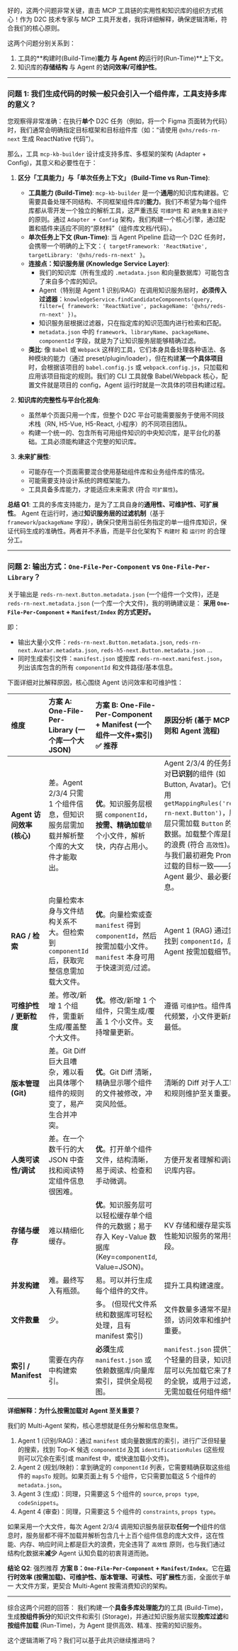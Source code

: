 好的，这两个问题非常关键，直击 MCP 工具链的实用性和知识库的组织方式核心！作为 D2C 技术专家与 MCP 工具开发者，我将详细解释，确保逻辑清晰，符合我们的核心原则。

这两个问题分别关系到：

1.  工具的**构建时(Build-Time)**能力 与 Agent 的**运行时(Run-Time)**上下文。
2.  知识库的**存储结构** 与 Agent 的**访问效率/可维护性**。

---

### 问题 1: 我们生成代码的时候一般只会引入一个组件库，工具支持多库的意义？

您观察得非常准确：在执行**单个** D2C 任务（例如，将一个 Figma 页面转为代码）时，我们通常会明确指定目标框架和目标组件库（如：“请使用 `@xhs/reds-rn-next` 生成 ReactNative 代码”）。

那么，工具 `mcp-kb-builder` 设计成支持多库、多框架的架构 (Adapter + Config)，其意义和必要性在于：

1.  **区分「工具能力」与「单次任务上下文」 (Build-Time vs Run-Time)**:

    - **工具能力 (Build-Time)**: `mcp-kb-builder` 是一个**通用**的知识库构建器。它需要具备处理不同结构、不同框架组件库的**能力**。我们不希望为每个组件库都从零开发一个独立的解析工具，这严重违反 `可维护性` 和 `避免重复造轮子` 的原则。通过 `Adapter + Config` 架构，我们构建一个核心引擎，通过配置和插件来适应不同的“原材料”（组件库文档/代码）。
    - **单次任务上下文 (Run-Time)**: 当 Agent Pipeline 启动一个 D2C 任务时，会携带一个明确的上下文：`{ targetFramework: 'ReactNative', targetLibrary: '@xhs/reds-rn-next' }`。
    - **连接点：知识服务层 (Knowledge Service Layer)**:
      - 我们的知识库（所有生成的 `.metadata.json` 和向量数据库）可能包含了来自多个库的知识。
      - Agent（特别是 Agent 1 识别/RAG）在调用知识服务层时，**必须传入过滤器**：`knowledgeService.findCandidateComponents(query, filter={ framework: 'ReactNative', packageName: '@xhs/reds-rn-next' })`。
      - 知识服务层根据过滤器，只在指定库的知识范围内进行检索和匹配。
      - `metadata.json` 中的 `framework`、`libraryName`、`packageName`、`componentId` 字段，就是为了让知识服务层能够精确过滤。
    - **类比**: 像 `Babel` 或 `Webpack` 这样的工具，它们本身具备处理各种语法、各种模块的能力（通过 preset/plugin/loader），但在构建**某一个具体项目**时，会根据该项目的 `babel.config.js` 或 `webpack.config.js`，只加载和应用该项目指定的规则。我们的 CLI 工具就像 Babel/Webpack 核心，配置文件就是项目的 config，Agent 运行时就是一次具体的项目构建过程。

2.  **知识库的完整性与平台化视角**:

    - 虽然单个页面只用一个库，但整个 D2C 平台可能需要服务于使用不同技术栈（RN, H5-Vue, H5-React, 小程序）的不同项目团队。
    - 构建一个统一的、包含所有可用组件知识的中央知识库，是平台化的基础。工具必须能构建这个完整的知识库。

3.  **未来扩展性**:
    - 可能存在一个页面需要混合使用基础组件库和业务组件库的情况。
    - 可能需要支持设计系统的跨框架能力。
    - 工具具备多库能力，才能适应未来需求 (符合 `可扩展性`)。

**总结 Q1**:
工具的多库支持能力，是为了工具自身的**通用性、可维护性、可扩展性**。
Agent 在运行时，通过**知识服务层的过滤机制**（基于 `framework`/`packageName` 字段），确保只使用当前任务指定的单一组件库知识，保证代码生成的准确性。两者并不矛盾，而是平台化架构下 `构建时` 和 `运行时` 的合理分工。

---

### 问题 2: 输出方式：`One-File-Per-Component` vs `One-File-Per-Library`？

关于输出是 `reds-rn-next.Button.metadata.json` (一个组件一个文件)，还是 `reds-rn-next.metadata.json` (一个库一个大文件)，我的明确建议是：
**采用 `One-File-Per-Component` + `Manifest/Index` 的方式更好。**

即：

- 输出大量小文件：`reds-rn-next.Button.metadata.json`, `reds-rn-next.Avatar.metadata.json`, `reds-h5-next.Button.metadata.json` ...
- 同时生成索引文件：`manifest.json` 或按库 `reds-rn-next.manifest.json`，列出该库包含的所有 `componentId` 和文件路径/基本信息。

下面详细对比解释原因，核心围绕 Agent 访问效率和可维护性：

| 维度                      | 方案 A: One-File-Per-Library (一个库一个大 JSON)                                      | 方案 B: One-File-Per-Component + Manifest (一个组件一文件+索引) ✅ 推荐                                      | 原因分析 (基于 MCP 原则和 Agent 流程)                                                                                                                                                                                                                              |
| :------------------------ | :------------------------------------------------------------------------------------ | :----------------------------------------------------------------------------------------------------------- | :----------------------------------------------------------------------------------------------------------------------------------------------------------------------------------------------------------------------------------------------------------------- |
| **Agent 访问效率 (核心)** | 差。Agent 2/3/4 只需 1 个组件信息，但知识服务层需加载并解析整个库的大文件才能取出。   | **优**。知识服务层根据 `componentId`，**按需、精确加载**单个小文件，解析快，内存占用小。                     | Agent 2/3/4 的任务是针对**已识别**的组件 (如 Button, Avatar)。它们调用 `getMappingRules('reds-rn-next.Button')`，服务层只需加载 `Button` 的元数据。加载整个库是巨大的浪费 (符合 `高效性`)。这与我们最初避免 Prompt 过载的目标一致——只给 Agent 最少、最必要的信息。 |
| **RAG / 检索**            | 向量检索本身与文件结构关系不大。但检索到 `componentId` 后，获取完整信息需加载大文件。 | **优**。向量检索或查 `manifest` 得到 `componentId`，然后按需加载小文件。`manifest` 本身可用于快速浏览/过滤。 | Agent 1 (RAG) 通过索引找到 `componentId`，后续 Agent 按需加载细节。                                                                                                                                                                                                |
| **可维护性 / 更新粒度**   | 差。修改/新增 1 个组件，需重新生成/覆盖整个大文件。                                   | **优**。修改/新增 1 个组件，只需生成/覆盖 1 个小文件。支持增量更新。                                         | 遵循 `可维护性`。组件库迭代频繁，小文件更新成本最低。                                                                                                                                                                                                              |
| **版本管理 (Git)**        | 差。Git Diff 巨大且嘈杂，难以看出具体哪个组件的规则变了，易产生合并冲突。             | **优**。Git Diff 清晰，精确显示哪个组件的文件被修改，冲突风险低。                                            | 清晰的 Diff 对于人工审核和规则维护至关重要。                                                                                                                                                                                                                       |
| **人类可读性/调试**       | 差。在一个数千行的大 JSON 中查找和阅读特定组件信息很困难。                            | **优**。打开单个组件文件，结构清晰，易于阅读、检查和手动微调。                                               | 方便开发者理解和调试知识库内容。                                                                                                                                                                                                                                   |
| **存储与缓存**            | 难以精细化缓存。                                                                      | **优**。知识服务层可以轻松缓存单个组件的元数据；易于存入 Key-Value 数据库 (Key=`componentId`, Value=JSON)。  | KV 存储和缓存是实现高性能知识服务的常用手段。                                                                                                                                                                                                                      |
| **并发构建**              | 难。最终写入有瓶颈。                                                                  | 易。可以并行生成每个组件的文件。                                                                             | 提升工具构建速度。                                                                                                                                                                                                                                                 |
| **文件数量**              | 少。                                                                                  | 多。 (但现代文件系统和数据库可轻松处理，且有 manifest 索引)                                                  | 文件数量多通常不是瓶颈，访问效率和维护性更重要。                                                                                                                                                                                                                   |
| **索引 / Manifest**       | 需要在内存中构建索引。                                                                | **必须**生成 `manifest.json` 或依赖数据库/向量库索引，提供全局视图。                                         | `manifest.json` 提供了一个轻量的目录，知识服务层可以先加载它来了解库的全貌，或用于过滤，而无需加载任何组件细节。                                                                                                                                                   |

**详细解释：为什么按需加载对 Agent 至关重要？**

我们的 Multi-Agent 架构，核心思想就是任务分解和信息聚焦。

1.  Agent 1 (识别/RAG)：通过 `manifest` 或向量数据库的索引，进行广泛但轻量的搜索，找到 Top-K 候选 `componentId` 及其 `identificationRules` (这些规则可以冗余在索引或 manifest 中，或快速加载小文件)。
2.  Agent 2 (规划/映射)：拿到确定的 `componentId` 列表，它需要精确获取这些组件的 `mapsTo` 规则。如果页面上有 5 个组件，它只需要加载这 5 个组件的 `metadata.json`。
3.  Agent 3 (生成)：同理，只需要这 5 个组件的 `source`, `props type`, `codeSnippets`。
4.  Agent 4 (审查)：同理，只需要这 5 个组件的 `constraints`, `props type`。

如果采用一个大文件，每次 Agent 2/3/4 调用知识服务层获取**任何一个**组件的信息时，服务层都不得不加载并解析包含几十上百个组件信息的庞大文件，这在性能、内存、响应时间上都是巨大的浪费，完全违背了 `高效性` 原则，也与我们通过结构化数据来**减少** Agent 认知负载的初衷背道而驰。

**结论 Q2**:
强烈推荐 **方案 B：`One-File-Per-Component` + `Manifest/Index`**。它在**运行时效率 (按需加载)、可维护性、版本管理、可读性、可扩展性**方面，全面优于单一 大文件方案，更契合 Multi-Agent 按需消费知识的架构。

---

综合这两个问题的回答：
我们构建一个**具备多库处理能力**的工具 (Build-Time)，生成**按组件拆分**的知识文件和索引 (Storage)，并通过知识服务层实现**按库过滤**和**按组件加载** (Run-Time)，为 Agent 提供高效、精准、按需的知识服务。

这个逻辑清晰了吗？我们可以基于此共识继续推进吗？
